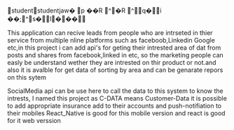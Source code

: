 student                                               s t u d e n t   \ j a w�
p	 ��R
^  �R
^         q�i
 ��;^                  s�l �       ��

This application can recive leads from people who are intrseted in thier service from multiple nline platforms such as faceboob,Linkedin Google etc,in this project i can add api's for geting their intrested area of dat from posts and shares from facebook,linked in etc,
so the marketing people can easly be understand wether they are intrested on thir product or not.and also it is avalble for get data of sorting by area and can be genarate repors on this sytem


SocialMedia api can be use here to call the data to this system to know the intrests,
I named this project as C-DATA means Customer-Data
it is possible to add appropriate insurance add to their accounts and push-notifiation to their mobiles
React_Native is good for this mobile version and react is good for it web verssion